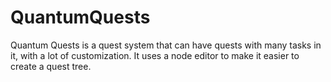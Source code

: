 # QuantumQuests
Quantum Quests is a quest system that can have quests with many tasks in it, with a lot of customization. It uses a node editor to make it easier to create a quest tree.
